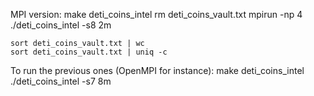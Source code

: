 MPI version:
    make deti_coins_intel
    rm deti_coins_vault.txt
    mpirun -np 4 ./deti_coins_intel -s8 2m

    sort deti_coins_vault.txt | wc
    sort deti_coins_vault.txt | uniq -c

To run the previous ones (OpenMPI for instance):
    make deti_coins_intel
    ./deti_coins_intel -s7 8m